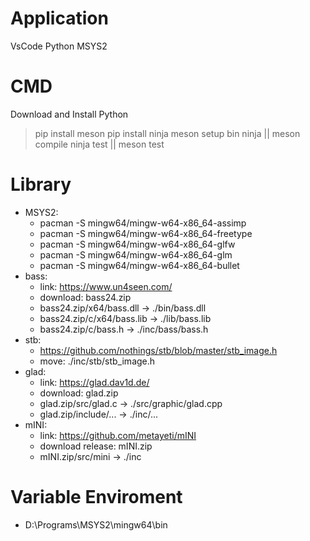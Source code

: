 
# Application
VsCode
Python
MSYS2

# CMD
Download and Install Python
> pip install meson
> pip install ninja
> meson setup bin
> ninja || meson compile
> ninja test || meson test

# Library
- MSYS2:
	- pacman -S mingw64/mingw-w64-x86_64-assimp
	- pacman -S mingw64/mingw-w64-x86_64-freetype
	- pacman -S mingw64/mingw-w64-x86_64-glfw
	- pacman -S mingw64/mingw-w64-x86_64-glm
	- pacman -S mingw64/mingw-w64-x86_64-bullet
- bass:
	- link: https://www.un4seen.com/
	- download: bass24.zip
	- bass24.zip/x64/bass.dll -> ./bin/bass.dll
	- bass24.zip/c/x64/bass.lib -> ./lib/bass.lib
	- bass24.zip/c/bass.h -> ./inc/bass/bass.h
- stb:
	- https://github.com/nothings/stb/blob/master/stb_image.h
	- move: ./inc/stb/stb_image.h
- glad:
	- link: https://glad.dav1d.de/
	- download: glad.zip
	- glad.zip/src/glad.c -> ./src/graphic/glad.cpp
	- glad.zip/include/... -> ./inc/...
- mINI:
	- link: https://github.com/metayeti/mINI
	- download release: mINI.zip
	- mINI.zip/src/mini -> ./inc

# Variable Enviroment
- D:\Programs\MSYS2\mingw64\bin

